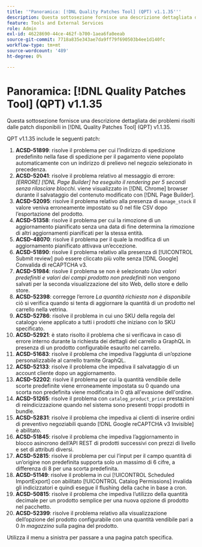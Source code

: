 ```yaml
---
title: '"Panoramica: [!DNL Quality Patches Tool] (QPT) v1.1.35'''
description: Questa sottosezione fornisce una descrizione dettagliata dei problemi risolti dalle patch disponibili in [!DNL Quality Patches Tool] (QPT) v1.1.35.
feature: Tools and External Services
role: Admin
exl-id: 46228690-44ce-462f-b700-1aea6fa0eeab
source-git-commit: 7718a835e343ae7da9ff79f690503b4ee1d140fc
workflow-type: tm+mt
source-wordcount: '489'
ht-degree: 0%

---
```


# Panoramica: [!DNL Quality Patches Tool] (QPT) v1.1.35

Questa sottosezione fornisce una descrizione dettagliata dei problemi risolti dalle patch disponibili in [!DNL Quality Patches Tool] (QPT) v1.1.35.

QPT v1.1.35 include le seguenti patch:

1. **ACSD-51899**: risolve il problema per cui l’indirizzo di spedizione predefinito nella fase di spedizione per il pagamento viene popolato automaticamente con un indirizzo di prelievo nel negozio selezionato in precedenza.
1. **ACSD-52041**: risolve il problema relativo al messaggio di errore: *[ERRORE] [!DNL Page Builder] ha eseguito il rendering per 5 secondi senza rilasciare blocchi*. viene visualizzato in [!DNL Chrome] browser durante il salvataggio del contenuto modificato con [!DNL Page Builder].
1. **ACSD-52095**: risolve il problema relativo alla presenza di `manage_stock` il valore veniva erroneamente impostato su 0 nel file CSV dopo l’esportazione del prodotto.
1. **ACSD-51358**: risolve il problema per cui la rimozione di un aggiornamento pianificato senza una data di fine determina la rimozione di altri aggiornamenti pianificati per la stessa entità.
1. **ACSD-48070**: risolve il problema per il quale la modifica di un aggiornamento pianificato attivava un’eccezione.
1. **ACSD-51890**: risolve il problema relativo alla presenza di [!UICONTROL Submit review] può essere cliccato più volte senza [!DNL Google] Convalida di reCAPTCHA v3.
1. **ACSD-51984**: risolve il problema se non è selezionato *Usa valori predefiniti e valori dei campi prodotto non predefiniti* non vengono salvati per la seconda visualizzazione del sito Web, dello store e dello store.
1. **ACSD-52398**: corregge l’errore *La quantità richiesta non è disponibile* ciò si verifica quando si tenta di aggiornare la quantità di un prodotto nel carrello nella vetrina.
1. **ACSD-52786**: risolve il problema in cui uno SKU della regola del catalogo viene applicato a tutti i prodotti che iniziano con lo SKU specificato.
1. **ACSD-52921**: è stato risolto il problema che si verificava in caso di errore interno durante la richiesta dei dettagli del carrello a GraphQL in presenza di un prodotto configurabile esaurito nel carrello.
1. **ACSD-51683**: risolve il problema che impediva l’aggiunta di un’opzione personalizzabile al carrello tramite GraphQL.
1. **ACSD-52133**: risolve il problema che impediva il salvataggio di un account cliente dopo un aggiornamento.
1. **ACSD-52202**: risolve il problema per cui la quantità vendibile delle scorte predefinite viene erroneamente impostata su 0 quando una scorta non predefinita viene modificata in 0 qtà all&#39;evasione dell&#39;ordine.
1. **ACSD-51265**: risolve il problema con `catalog_product_price` prestazioni di reindicizzazione quando nel sistema sono presenti troppi prodotti in bundle.
1. **ACSD-52831**: risolve il problema che impediva ai clienti di inserire ordini di preventivo negoziabili quando [!DNL Google reCAPTCHA v3 Invisible] è abilitato.
1. **ACSD-51845**: risolve il problema che impediva l’aggiornamento in blocco asincrono dell’API REST di prodotti successivi con prezzi di livello e set di attributi diversi.
1. **ACSD-52815**: risolve il problema per cui l’input per il campo quantità di un’origine non predefinita supporta solo un massimo di 6 cifre, a differenza di 8 per una scorta predefinita.
1. **ACSD-51149**: risolve il problema in cui [!UICONTROL Scheduled ImportExport] con abilitato [!UICONTROL Catalog Permissions] invalida gli indicizzatori e quindi esegue il flushing della cache in base a cron.
1. **ACSD-50815**: risolve il problema che impediva l’utilizzo della quantità decimale per un prodotto semplice per una nuova opzione di prodotto nel pacchetto.
1. **ACSD-52399**: risolve il problema relativo alla visualizzazione dell’opzione del prodotto configurabile con una quantità vendibile pari a 0 *In magazzino* sulla pagina del prodotto.

Utilizza il menu a sinistra per passare a una pagina patch specifica.
